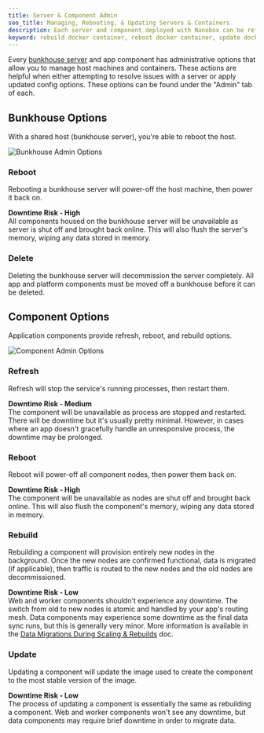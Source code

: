```yaml
---
title: Server & Component Admin
seo_title: Managing, Rebooting, & Updating Servers & Containers
description: Each server and component deployed with Nanobox can be refreshed, rebooted, rebuilt, updated, and deleted from the Nanobox dashboard.
keyword: rebuild docker container, reboot docker container, update docker container, reboot app component, docker production management
---
```


Every [bunkhouse server](/scaling/bunkhouse) and app component has administrative options that allow you to manage host machines and containers. These actions are helpful when either attempting to resolve issues with a server or apply updated config options. These options can be found under the "Admin" tab of each.

## Bunkhouse Options
With a shared host (bunkhouse server), you're able to reboot the host.

![Bunkhouse Admin Options](/assets/images/host-component-bunkhouse-btns.png)

### Reboot
Rebooting a bunkhouse server will power-off the host machine, then power it back on.

<strong>Downtime Risk - <span class='red'>High</span></strong>  
All components housed on the bunkhouse server will be unavailable as server is shut off and brought back online. This will also flush the server's memory, wiping any data stored in memory.

### Delete
Deleting the bunkhouse server will decommission the server completely. All app and platform components must be moved off a bunkhouse before it can be deleted.

## Component Options
Application components provide refresh, reboot, and rebuild options.

![Component Admin Options](/assets/images/host-component-btns.png)

### Refresh
Refresh will stop the service's running processes, then restart them.

<strong>Downtime Risk - <span class='yellow'>Medium</span></strong>  
The component will be unavailable as process are stopped and restarted. There will be downtime but it's usually pretty minimal. However, in cases where an app doesn't gracefully handle an unresponsive process, the downtime may be prolonged.

### Reboot
Reboot will power-off all component nodes, then power them back on.

<strong>Downtime Risk - <span class='red'>High</span></strong>  
The component will be unavailable as nodes are shut off and brought back online. This will also flush the component's memory, wiping any data stored in memory.

### Rebuild
Rebuilding a component will provision entirely new nodes in the background. Once the new nodes are confirmed functional, data is migrated (if applicable), then traffic is routed to the new nodes and the old nodes are decommissioned.

<strong>Downtime Risk - <span class='green'>Low</span></strong>    
Web and worker components shouldn't experience any downtime. The switch from old to new nodes is atomic and handled by your app's routing mesh. Data components may experience some downtime as the final data sync runs, but this is generally very minor. More information is available in the [Data Migrations During Scaling & Rebuilds](/data-management/data-migrations-scaling/) doc.

### Update
Updating a component will update the image used to create the component to the most stable version of the image.

<strong>Downtime Risk - <span class='green'>Low</span></strong>  
The process of updating a component is essentially the same as rebuilding a component. Web and worker components won't see any downtime, but data components may require brief downtime in order to migrate data.
